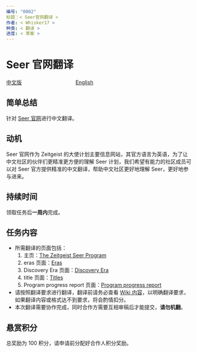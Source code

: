 ```yaml
---
编号: "0002"
标题：< Seer官网翻译 >
作者: < Whisker17 >
种类: < 翻译 >
进度: < 草案 >
---
```


# Seer 官网翻译

[中文版]()      &nbsp; &nbsp; &nbsp; &nbsp; &nbsp; &nbsp; &nbsp; &nbsp; &nbsp; &nbsp; &nbsp; &nbsp; &nbsp; &nbsp; &nbsp; &nbsp; &nbsp; &nbsp;                [English]()

## 简单总结

针对 [Seer 官网](https://zeitgeist-seer.com/)进行中文翻译。

## 动机

Seer 官网作为 Zeitgeist 的大使计划主要信息网站，其官方语言为英语，为了让中文社区的伙伴们更精准更方便的理解 Seer 计划，我们希望有能力的社区成员可以对 Seer 官方提供精准的中文翻译，帮助中文社区更好地理解 Seer，更好地参与进来。

## 持续时间

领取任务后**一周内**完成。

## 任务内容

- 所需翻译的页面包括：
  1. 主页：[The Zeitgeist Seer Program](https://zeitgeist-seer.com/) 
  2. eras 页面：[Eras](https://zeitgeist-seer.com/zeitgeists) 
  3. Discovery Era 页面：[Discovery Era](https://zeitgeist-seer.com/33596a9bcf95416b9e4cf54635f4edbf) 
  4. title 页面：[Titles](https://zeitgeist-seer.com/titles) 
  5. Program progress report 页面：[Program progress report](https://zeitgeist-seer.com/report) 
- 请按照翻译要求进行翻译，翻译前请务必查看 [Wiki 内容](https://github.com/Whisker17/Seer-For-China/wiki)，以明确翻译要求，如果翻译内容或格式达不到要求，将会酌情扣分。
- 本次翻译需要协作完成，同时合作方需要互相审稿后才能提交，**请勿机翻**。

## 悬赏积分

总奖励为 100 积分，请申请前分配好合作人积分奖励。

